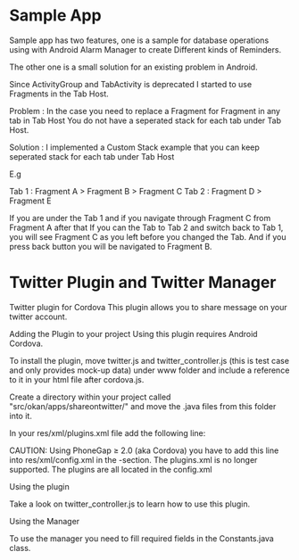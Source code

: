 Sample App
=======

Sample app has two features, one is a sample for database operations using with Android Alarm Manager
to create Different kinds of Reminders.

The other one is a small solution for an existing problem in Android.

Since ActivityGroup and TabActivity is deprecated I started to use Fragments in the Tab Host.

Problem : In the case you need to replace a Fragment for Fragment in any tab in Tab Host
You do not have a seperated stack for each tab under Tab Host.

Solution : I implemented a Custom Stack example that you can keep seperated stack for each tab under Tab Host

E.g

Tab 1 : Fragment A > Fragment B > Fragment C
Tab 2 : Fragment D > Fragment E

If you are under the Tab 1 and if you navigate through Fragment C from Fragment A
after that If you can the Tab to Tab 2 and switch back to Tab 1, you will see Fragment C as you left before you
changed the Tab. And if you press back button you will be navigated to Fragment B.


Twitter Plugin and Twitter Manager
=======

Twitter plugin for Cordova
This plugin allows you to share message on your twitter account.

Adding the Plugin to your project
Using this plugin requires Android Cordova.

To install the plugin, move twitter.js and twitter_controller.js (this is test case and only provides mock-up data) under www folder and include a reference to it in your html file after cordova.js.

<script type="text/javascript" charset="utf-8" src="cordova.js"></script>
<script type="text/javascript" charset="utf-8" src="twitter.js"></script>
<script type="text/javascript" charset="utf-8" src="twitter_controller.js"></script>

Create a directory within your project called "src/okan/apps/shareontwitter/" and move the .java files from this folder into it.

In your res/xml/plugins.xml file add the following line:

<plugin name="TwitterManager" value="okan.apps.shareontwitter.TwitterManager"/>

CAUTION: Using PhoneGap ≥ 2.0 (aka Cordova) you have to add this line into res/xml/config.xml in the <plugins>-section. The plugins.xml is no longer supported. The plugins are all located in the config.xml

Using the plugin

Take a look on twitter_controller.js to learn how to use this plugin.

Using the Manager

To use the manager you need to fill required fields in the Constants.java class.
